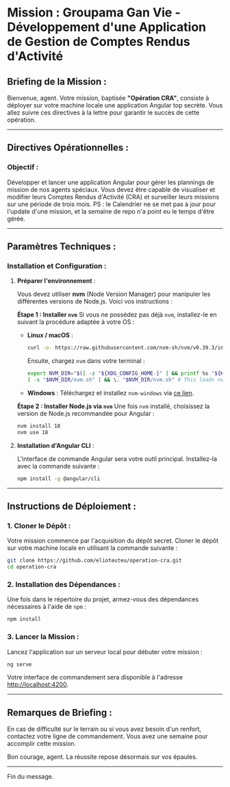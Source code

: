# Mission : Groupama Gan Vie - Développement d'une Application de Gestion de Comptes Rendus d'Activité

## Briefing de la Mission :
Bienvenue, agent. Votre mission, baptisée **"Opération CRA"**, consiste à déployer sur votre machine locale une application Angular top secrète. Vous allez suivre ces directives à la lettre pour garantir le succès de cette opération.

---

## Directives Opérationnelles :
### Objectif :
Développer et lancer une application Angular pour gérer les plannings de mission de nos agents spéciaux. Vous devez être capable de visualiser et modifier leurs Comptes Rendus d'Activité (CRA) et surveiller leurs missions sur une période de trois mois.
PS : le Calendrier ne se met pas à jour pour l'update d'une mission, et la semaine de repo n'a point eu le temps d'être gérée.

---

## Paramètres Techniques :
### Installation et Configuration :

1. **Préparer l'environnement** :

   Vous devez utiliser **nvm** (Node Version Manager) pour manipuler les différentes versions de Node.js. Voici vos instructions :

   **Étape 1 : Installer `nvm`**
   Si vous ne possédez pas déjà `nvm`, installez-le en suivant la procédure adaptée à votre OS :

   - **Linux / macOS** :
     ```bash
     curl -o- https://raw.githubusercontent.com/nvm-sh/nvm/v0.39.3/install.sh | bash
     ```
     Ensuite, chargez `nvm` dans votre terminal :
     ```bash
     export NVM_DIR="$([ -z "${XDG_CONFIG_HOME-}" ] && printf %s "${HOME}/.nvm" || printf %s "${XDG_CONFIG_HOME}/nvm")"
     [ -s "$NVM_DIR/nvm.sh" ] && \. "$NVM_DIR/nvm.sh" # This loads nvm
     ```

   - **Windows** :
     Téléchargez et installez `nvm-windows` via [ce lien](https://github.com/coreybutler/nvm-windows/releases).

   **Étape 2 : Installer Node.js via `nvm`**
   Une fois `nvm` installé, choisissez la version de Node.js recommandée pour Angular :

   ```bash
   nvm install 18
   nvm use 18
   ```

2. **Installation d'Angular CLI** :

   L'interface de commande Angular sera votre outil principal. Installez-la avec la commande suivante :

   ```bash
   npm install -g @angular/cli
   ```

---

## Instructions de Déploiement :

### 1. Cloner le Dépôt :

Votre mission commence par l'acquisition du dépôt secret. Cloner le dépôt sur votre machine locale en utilisant la commande suivante :

```bash
git clone https://github.com/elioteuteu/operation-cra.git
cd operation-cra
```

### 2. Installation des Dépendances :

Une fois dans le répertoire du projet, armez-vous des dépendances nécessaires à l'aide de `npm` :

```bash
npm install
```

### 3. Lancer la Mission :

Lancez l'application sur un serveur local pour débuter votre mission :

```bash
ng serve
```

Votre interface de commandement sera disponible à l'adresse [http://localhost:4200](http://localhost:4200).

---

## Remarques de Briefing :
En cas de difficulté sur le terrain ou si vous avez besoin d'un renfort, contactez votre ligne de commandement. Vous avez une semaine pour accomplir cette mission.

Bon courage, agent. La réussite repose désormais sur vos épaules. 

---
Fin du message.